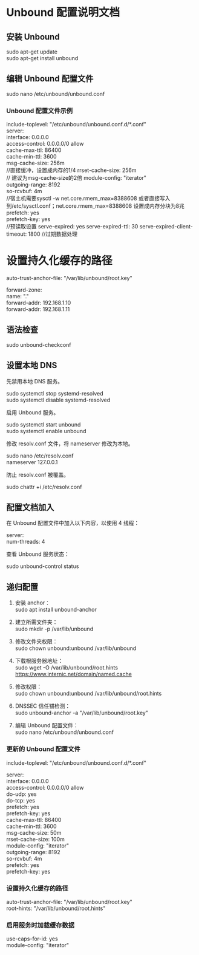 # Unbound 配置说明文档

## 安装 Unbound

sudo apt-get update <br>
sudo apt-get install unbound<br>

## 编辑 Unbound 配置文件

sudo nano /etc/unbound/unbound.conf<br>

### Unbound 配置文件示例


include-toplevel: "/etc/unbound/unbound.conf.d/*.conf"<br>
server:<br>
    interface: 0.0.0.0<br>
    access-control: 0.0.0.0/0 allow<br>
    cache-max-ttl: 86400<br>
    cache-min-ttl: 3600<br>
    msg-cache-size: 256m<br>   //直接缓冲，设置成内存的1/4
    rrset-cache-size: 256m<br>  // 建议为msg-cache-size的2倍
    module-config: "iterator"<br>
    outgoing-range: 8192<br>
    so-rcvbuf: 4m<br>    //宿主机需要sysctl -w net.core.rmem_max=8388608 或者直接写入到/etc/sysctl.conf；net.core.rmem_max=8388608 设置成内存分块为8兆
    prefetch: yes<br>
    prefetch-key: yes<br>    //预读取设置
    serve-expired: yes
    serve-expired-ttl: 30
    serve-expired-client-timeout: 1800 //过期数据处理

# 设置持久化缓存的路径
auto-trust-anchor-file: "/var/lib/unbound/root.key"<br>

forward-zone:<br>
        name: "."<br>
        forward-addr: 192.168.1.10<br>
        forward-addr: 192.168.1.11<br>

## 语法检查

sudo unbound-checkconf<br>

## 设置本地 DNS

先禁用本地 DNS 服务。

sudo systemctl stop systemd-resolved<br>
sudo systemctl disable systemd-resolved<br>

启用 Unbound 服务。

sudo systemctl start unbound <br>
sudo systemctl enable unbound<br>

修改 resolv.conf 文件，将 nameserver 修改为本地。

sudo nano /etc/resolv.conf<br>
nameserver 127.0.0.1<br>

防止 resolv.conf 被覆盖。

sudo chattr +i /etc/resolv.conf<br>

## 配置文档加入

在 Unbound 配置文件中加入以下内容，以使用 4 线程：

server: <br>
    num-threads: 4<br>

查看 Unbound 服务状态：

sudo unbound-control status <br>

## 递归配置

1. 安装 anchor：<br>
   sudo apt install unbound-anchor<br>

2. 建立所需文件夹：<br>
   sudo mkdir -p /var/lib/unbound<br>

3. 修改文件夹权限：<br>
   sudo chown unbound:unbound /var/lib/unbound<br>

4. 下载根服务器地址：<br>
   sudo wget -O /var/lib/unbound/root.hints https://www.internic.net/domain/named.cache<br>

5. 修改权限：<br>
   sudo chown unbound:unbound /var/lib/unbound/root.hints<br>

6. DNSSEC 信任锚检测：<br>
   sudo unbound-anchor -a "/var/lib/unbound/root.key"<br>

7. 编辑 Unbound 配置文件：<br>
   sudo nano /etc/unbound/unbound.conf<br>

### 更新的 Unbound 配置文件

include-toplevel: "/etc/unbound/unbound.conf.d/*.conf"<br>

server:<br>
    interface: 0.0.0.0<br>
    access-control: 0.0.0.0/0 allow<br>
    do-udp: yes<br>
    do-tcp: yes<br>
    prefetch: yes<br>
    prefetch-key: yes<br>
    cache-max-ttl: 86400<br>
    cache-min-ttl: 3600<br>
    msg-cache-size: 50m<br>
    rrset-cache-size: 100m<br>
    module-config: "iterator"<br>
    outgoing-range: 8192<br>
    so-rcvbuf: 4m<br>
    prefetch: yes<br>
    prefetch-key: yes<br>

### 设置持久化缓存的路径
auto-trust-anchor-file: "/var/lib/unbound/root.key"<br>
root-hints: "/var/lib/unbound/root.hints"<br>

### 启用服务时加载缓存数据
use-caps-for-id: yes<br>
module-config: "iterator"<br>
